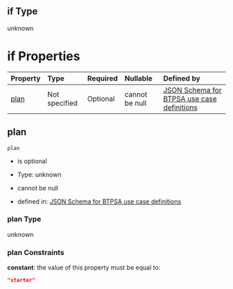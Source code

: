 ## if Type

unknown

# if Properties

| Property      | Type          | Required | Nullable       | Defined by                                                                                                                                                                                                                                  |
| :------------ | :------------ | :------- | :------------- | :------------------------------------------------------------------------------------------------------------------------------------------------------------------------------------------------------------------------------------------ |
| [plan](#plan) | Not specified | Optional | cannot be null | [JSON Schema for BTPSA use case definitions](btpsa-usecase-properties-services-items-allof-2-then-allof-47-then-allof-1-if-properties-plan.md "undefined#/properties/services/items/allOf/2/then/allOf/47/then/allOf/1/if/properties/plan") |

## plan



`plan`

*   is optional

*   Type: unknown

*   cannot be null

*   defined in: [JSON Schema for BTPSA use case definitions](btpsa-usecase-properties-services-items-allof-2-then-allof-47-then-allof-1-if-properties-plan.md "undefined#/properties/services/items/allOf/2/then/allOf/47/then/allOf/1/if/properties/plan")

### plan Type

unknown

### plan Constraints

**constant**: the value of this property must be equal to:

```json
"starter"
```
